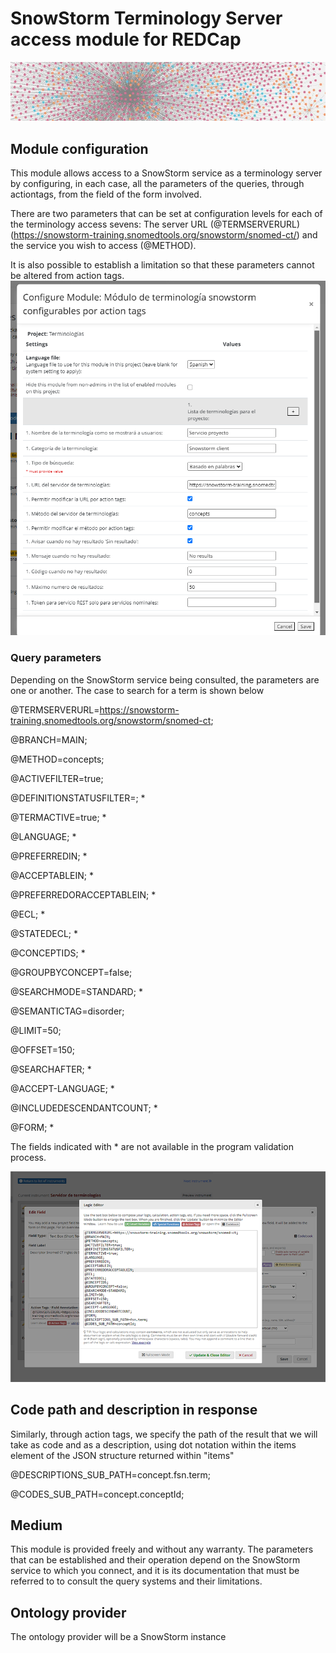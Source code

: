 # SnowStorm Terminology Server access module for REDCap
![logo](/logo.png "SnowStorm Terminooly Client")



## Module configuration
This module allows access to a SnowStorm service as a terminology server by configuring, in each case, all the parameters of the queries, through actiontags, from the field of the form involved.

There are two parameters that can be set at configuration levels for each of the terminology access sevens: The server URL (@TERMSERVERURL) (https://snowstorm-training.snomedtools.org/snowstorm/snomed-ct/) and the service you wish to access (@METHOD).

It is also possible to establish a limitation so that these parameters cannot be altered from action tags.
![logo](/config_server.png "Server config")

### Query parameters

Depending on the SnowStorm service being consulted, the parameters are one or another. The case to search for a term is shown below 





@TERMSERVERURL=https://snowstorm-training.snomedtools.org/snowstorm/snomed-ct;

@BRANCH=MAIN;

@METHOD=concepts;

@ACTIVEFILTER=true;

@DEFINITIONSTATUSFILTER=; *

@TERMACTIVE=true; *

@LANGUAGE; *

@PREFERREDIN; *

@ACCEPTABLEIN; *

@PREFERREDORACCEPTABLEIN; *

@ECL; *

@STATEDECL; *

@CONCEPTIDS; *

@GROUPBYCONCEPT=false;

@SEARCHMODE=STANDARD; *

@SEMANTICTAG=disorder;

@LIMIT=50;

@OFFSET=150; 

@SEARCHAFTER; *

@ACCEPT-LANGUAGE; *

@INCLUDEDESCENDANTCOUNT; *

@FORM; *

The fields indicated with * are not available in the program validation process.




![logo](/action_tags.png "SnowStorm Terminooly Client")

## Code path and description in response

Similarly, through action tags, we specify the path of the result that we will take as code and as a description, using dot notation within the items element of the JSON structure returned within "items"

@DESCRIPTIONS_SUB_PATH=concept.fsn.term;

@CODES_SUB_PATH=concept.conceptId;


## Medium 

This module is provided freely and without any warranty. The parameters that can be established and their operation depend on the SnowStorm service to which you connect, and it is its documentation that must be referred to to consult the query systems and their limitations.


## Ontology provider

The ontology provider will be a SnowStorm instance
